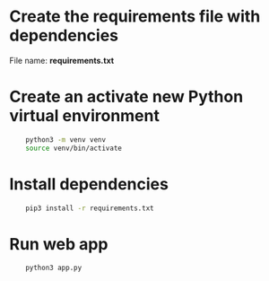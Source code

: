 # Create the requirements file with dependencies
File name: **requirements.txt**

# Create an activate new Python virtual environment
```bash
    python3 -m venv venv
    source venv/bin/activate
```

# Install dependencies
```bash
    pip3 install -r requirements.txt
```

# Run web app
```bash
    python3 app.py
```
